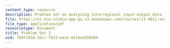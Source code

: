 ```yaml
---
content_type: resource
description: Problem set on analyzing interregional input-output data.
file: https://ol-ocw-studio-app-qa.s3.amazonaws.com/courses/11-481j-analyzing-and-accounting-for-regional-economic-growth-spring-2009/7b9fc83d3dccf623ea3a8214acb503b4_MIT11_481Js09_pset03.pdf
file_type: application/pdf
resourcetype: Document
title: Problem Set 3
uid: 7b9fc83d-3dcc-f623-ea3a-8214acb503b4
---
```

